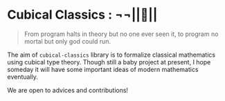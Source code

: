 # Cubical Classics : ¬¬||🧊||
> From program halts in theory but no one ever seen it,
> to program no mortal but only god could run.

The aim of `cubical-classics` library is to formalize classical mathematics using cubical type theory.
Though still a baby project at present, I hope someday it will have some important ideas of modern mathematics eventually.

We are open to advices and contributions!
